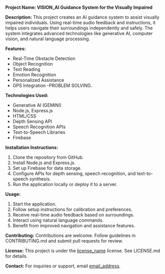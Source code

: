 **Project Name: VISION_AI Guidance System for the Visually Impaired**

**Description:**
This project creates an AI guidance system to assist visually impaired individuals. Using real-time audio feedback and instructions, it helps users navigate their surroundings independently and safely. The system integrates advanced technologies like generative AI, computer vision, and natural language processing.

**Features:**
- Real-Time Obstacle Detection
- Object Recognition
- Text Reading
- Emotion Recognition
- Personalized Assistance
- GPS Integration
-PROBLEM SOLVING.

**Technologies Used:**
- Generative AI (GEMINI)
- Node.js, Express.js
- HTML/CSS
- Depth Sensing API
- Speech Recognition APIs
- Text-to-Speech Libraries
- Firebase

**Installation Instructions:**
1. Clone the repository from GitHub.
2. Install Node.js and Express.js.
3. Set up Firebase for data storage.
4. Configure APIs for depth sensing, speech recognition, and text-to-speech synthesis.
5. Run the application locally or deploy it to a server.

**Usage:**
1. Start the application.
2. Follow setup instructions for calibration and preferences.
3. Receive real-time audio feedback based on surroundings.
4. Interact using natural language commands.
5. Benefit from improved navigation and assistance features.

**Contributing:**
Contributions are welcome. Follow guidelines in CONTRIBUTING.md and submit pull requests for review.

**License:**
This project is under the [license_name] license. See LICENSE.md for details.

**Contact:**
For inquiries or support, email [email_address].

[license_name]: <license_name>
[email_address]: <email_address>
